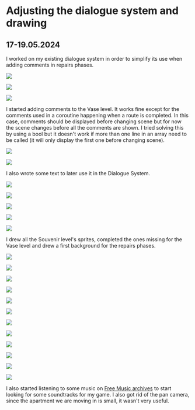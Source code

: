 # Adjusting the dialogue system and drawing

## 17-19.05.2024

I worked on my existing dialogue system in order to simplify its use when adding comments in repairs phases.

![](images/20240517-18/StartDialogue.png)

![](images/20240517-18/StartDialogueUsed.png)

![](images/20240517-18/FirstDialogue.png)

I started adding comments to the Vase level. It works fine except for the comments used in a coroutine happening when a route is completed. In this case, comments should be displayed before changing scene but for now the scene changes before all the comments are shown. I tried solving this by using a bool but it doesn't work if more than one line in an array need to be called (it will only display the first one before changing scene).

![](images/20240517-18/CoroutineVaseFixed.png)

![](images/20240517-18/CoroutineVaseFixedUsed.png)

I also wrote some text to later use it in the Dialogue System.

![](images/20240517-18/Text.png)

![](images/20240517-18/Dialogue1.png)

![](images/20240517-18/Dialogue2.png)

![](images/20240517-18/Dialogue3.png)

![](images/20240517-18/Dialogue4.png)

I drew all the Souvenir level's sprites, completed the ones missing for the Vase level and drew a first background for the repairs phases.

![](images/20240517-18/Souvenir1.png)

![](images/20240517-18/Souvenir2.png)

![](images/20240517-18/Souvenir3.png)

![](images/20240517-18/Souvenir4.png)

![](images/20240517-18/Souvenir5.png)

![](images/20240517-18/Souvenir6.png)

![](images/20240517-18/Souvenir7.png)

![](images/20240517-18/SpritesScript.png)

![](images/20240517-18/SpritesScripts2.png)

![](images/20240517-18/vaseBottle.png)

![](images/20240517-18/vaseBraided.png)

![](images/20240517-18/backgroundRepairsRug.png)

I also started listening to some music on [Free Music archives](https://freemusicarchive.org/home) to start looking for some soundtracks for my game. I also got rid of the pan camera, since the apartment we are moving in is small, it wasn't very useful.

